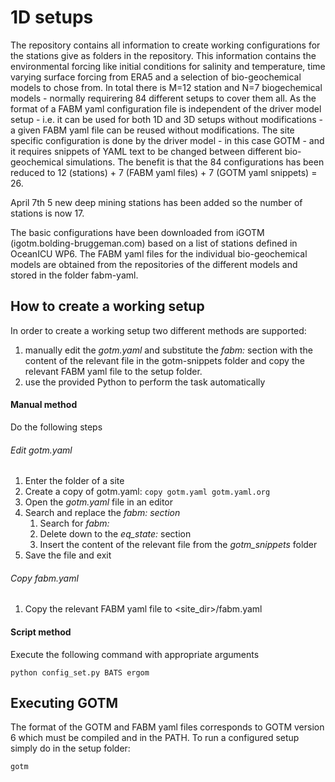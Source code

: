 # 1D setups

The repository contains all information to create working configurations for the stations give as folders in the repository. This information contains the environmental forcing like initial conditions for salinity and temperature, time varying surface forcing from ERA5 and a selection of bio-geochemical models to chose from.
In total there is M=12 station and N=7 biogechemical models - normally requirering 84 different setups to cover them all. As the format of a FABM yaml configuration file is independent of the driver model setup - i.e. it can be used for both 1D and 3D setups without modifications - a given FABM yaml file can be reused without modifications. The site specific configuration is done by the driver model - in this case GOTM - and it requires snippets of YAML text to be changed between different bio-geochemical simulations. The benefit is that the 84 configurations has been reduced to 12 (stations) + 7 (FABM yaml files) + 7 (GOTM yaml snippets) = 26.

April 7th 5 new deep mining stations has been added so the number of stations is now 17.

The basic configurations have been downloaded from iGOTM (igotm.bolding-bruggeman.com) based on a list of stations defined in OceanICU WP6.
The FABM yaml files for the individual bio-geochemical models are obtained from the repositories of the different models and stored in the folder fabm-yaml.

## How to create a working setup

In order to create a working setup two different methods are supported:

   1. manually edit the _gotm.yaml_ and substitute the _fabm:_ section with the content of the relevant file in the gotm-snippets folder and copy the relevant FABM yaml file to the setup folder.
   2. use the provided Python to perform the task automatically

#### Manual method

Do the following steps

###### Edit _gotm.yaml_

   1. Enter the folder of a site
   2. Create a copy of gotm.yaml:
       `copy gotm.yaml gotm.yaml.org`
   2. Open the _gotm.yaml_ file in an editor
   3. Search and replace the _fabm: section_
       1. Search for _fabm:_
       1. Delete down to the _eq_state:_ section
       3. Insert the content of the relevant file from the _gotm_snippets_ folder
   5. Save the file and exit

###### Copy _fabm.yaml_

   1. Copy the relevant FABM yaml file to <site_dir>/fabm.yaml

#### Script method

Execute the following command with appropriate arguments

```
python config_set.py BATS ergom 
```

## Executing GOTM

The format of the GOTM and FABM yaml files corresponds to GOTM version 6 which must be compiled and in the PATH.
To run a configured setup simply do in the setup folder:

```
gotm
```

